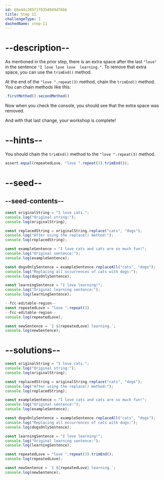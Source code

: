 ```yaml
---
id: 68e44c305f1f935d949d76bb
title: Step 11
challengeType: 1
dashedName: step-11
---
```


# --description--

As mentioned in the prior step, there is an extra space after the last `"love"` in the sentence `"I love love love  learning."`. To remove that extra space, you can use the `trimEnd()` method.

At the end of the `"love ".repeat(3)` method, chain the `trimEnd()` method. You can chain methods like this:

```js
.firstMethod().secondMethod()
```

Now when you check the console, you should see that the extra space was removed.

And with that last change, your workshop is complete!

# --hints--

You should chain the `trimEnd()` method to the `"love ".repeat(3)` method.

```js
assert.equal(repeatedLove, "love ".repeat(3).trimEnd());
```

# --seed--

## --seed-contents--

```js
const originalString = "I love cats.";
console.log("Original string:");
console.log(originalString);

const replacedString = originalString.replace("cats", "dogs");
console.log("After using the replace() method:");
console.log(replacedString);

const exampleSentence = "I love cats and cats are so much fun!";
console.log("Original sentence:");
console.log(exampleSentence);

const dogsOnlySentence = exampleSentence.replaceAll("cats", "dogs");
console.log("Replacing all occurrences of cats with dogs:");
console.log(dogsOnlySentence);

const learningSentence = "I love learning!";
console.log("Original learning sentence:");
console.log(learningSentence);

--fcc-editable-region--
const repeatedLove = "love ".repeat(3)
--fcc-editable-region--
console.log(repeatedLove);

const newSentence = `I ${repeatedLove} learning.`;
console.log(newSentence);
```

# --solutions--

```js
const originalString = "I love cats.";
console.log("Original string:");
console.log(originalString);

const replacedString = originalString.replace("cats", "dogs");
console.log("After using the replace() method:");
console.log(replacedString);

const exampleSentence = "I love cats and cats are so much fun!";
console.log("Original sentence:");
console.log(exampleSentence);

const dogsOnlySentence = exampleSentence.replaceAll("cats", "dogs");
console.log("Replacing all occurrences of cats with dogs:");
console.log(dogsOnlySentence);

const learningSentence = "I love learning!";
console.log("Original learning sentence:");
console.log(learningSentence);

const repeatedLove = "love ".repeat(3).trimEnd();
console.log(repeatedLove);

const newSentence = `I ${repeatedLove} learning.`;
console.log(newSentence);
```
